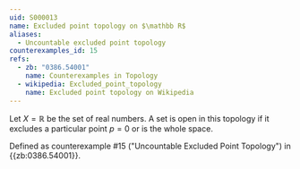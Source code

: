 ```yaml
---
uid: S000013
name: Excluded point topology on $\mathbb R$
aliases:
  - Uncountable excluded point topology
counterexamples_id: 15
refs:
  - zb: "0386.54001" 
    name: Counterexamples in Topology
  - wikipedia: Excluded_point_topology
    name: Excluded point topology on Wikipedia
---
```


Let $X=\mathbb R$ be the set of real numbers.  A set is open in this
topology if it excludes a particular point $p=0$ or is the whole space.

Defined as counterexample #15 ("Uncountable Excluded Point Topology")
in {{zb:0386.54001}}.

